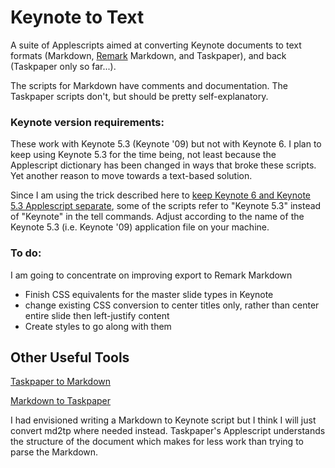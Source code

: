 # Keynote to Text

A suite of Applescripts aimed at converting Keynote documents to text formats (Markdown, [Remark](http://gnab.github.io/remark/#1) Markdown, and Taskpaper), and back (Taskpaper only so far...).

The scripts for Markdown have comments and documentation.  The Taskpaper scripts don't, but should be pretty self-explanatory.

### Keynote version requirements:

These work with Keynote 5.3 (Keynote '09) but not with Keynote 6.  I plan to keep using Keynote 5.3 for the time being, not least because the Applescript dictionary has been changed in ways that broke these scripts.  Yet another reason to move towards a text-based solution.

Since I am using the trick described here to [keep Keynote 6 and Keynote 5.3 Applescript separate](https://discussions.apple.com/thread/5487564?tstart=0), some of the scripts refer to "Keynote 5.3" instead of "Keynote" in the tell commands.  Adjust according to the name of the Keynote 5.3 (i.e. Keynote '09) application file on your machine.

### To do:

I am going to concentrate on improving export to Remark Markdown

- Finish CSS equivalents for the master slide types in Keynote
- change existing CSS conversion to center titles only, rather than center entire slide then left-justify content
- Create styles to go along with them

## Other Useful Tools

[Taskpaper to Markdown](https://gist.github.com/ttscoff/511174)

[Markdown to Taskpaper](http://www.leancrew.com/all-this/2011/11/the-return-of-taskpaper/)

I had envisioned writing a Markdown to Keynote script but I think I will just convert md2tp where needed instead.  Taskpaper's Applescript understands the structure of the document which makes for less work than trying to parse the Markdown.


